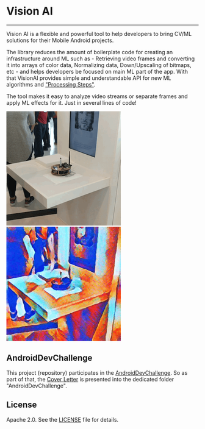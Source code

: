# Vision AI
------- 

Vision AI is a flexible and powerful tool to help developers to bring CV/ML solutions for their Mobile Android projects. 

The library reduces the amount of boilerplate code for creating an infrastructure around ML such as - Retrieving video frames and converting it into arrays of color data, Normalizing data, Down/Upscaling of bitmaps, etc - and helps developers be focused on main ML part of the app. With that VisionAI provides simple and understandable API for new ML algorithms and ["Processing Steps"](visionai-core/src/main/java/com/bendenen/visionai/videoprocessor/ProcessorStep.kt).

The tool makes it easy to analyze video streams or separate frames and apply ML effects for it. Just in several lines of code!

![](readme/gif_0.gif) ![](readme/gif_1.gif) 



AndroidDevChallenge
-------

This project (repository) participates in the [AndroidDevChallenge](https://developer.android.com/dev-challenge). So as part of that, the [Cover Letter](AndroidDevChallenge/Android_Dev_Challenge-Cover_Letter-Vision_AI.pdf) is presented into the dedicated folder "AndroidDevChallenge".

License
-------
Apache 2.0. See the [LICENSE](LICENSE) file for details.